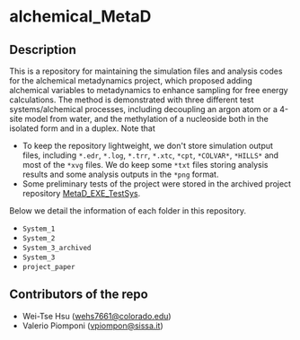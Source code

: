 alchemical_MetaD
================

## Description
This is a repository for maintaining the simulation files and analysis codes for the alchemical metadynamics project, which proposed adding alchemical variables to metadynamics to enhance sampling for free energy calculations. The method is demonstrated with three different test systems/alchemical processes, including decoupling an argon atom or a 4-site model from water, and the methylation of a nucleoside both in the isolated form and in a duplex. Note that
- To keep the repository lightweight, we don't store simulation output files, including `*.edr`, `*.log`, `*.trr`, `*.xtc`, `*cpt`, `*COLVAR*`, `*HILLS*` and most of the `*xvg` files. We do keep some `*txt` files storing analysis results and some analysis outputs in the `*png` format. 
- Some preliminary tests of the project were stored in the archived project repository [MetaD_EXE_TestSys](https://github.com/wehs7661/MetaD_EXE_TestSys).

Below we detail the information of each folder in this repository.
- `System_1`
- `System_2`
- `System_3_archived`
- `System_3`
- `project_paper`

## Contributors of the repo
- Wei-Tse Hsu (wehs7661@colorado.edu)
- Valerio Piomponi (vpiompon@sissa.it)

